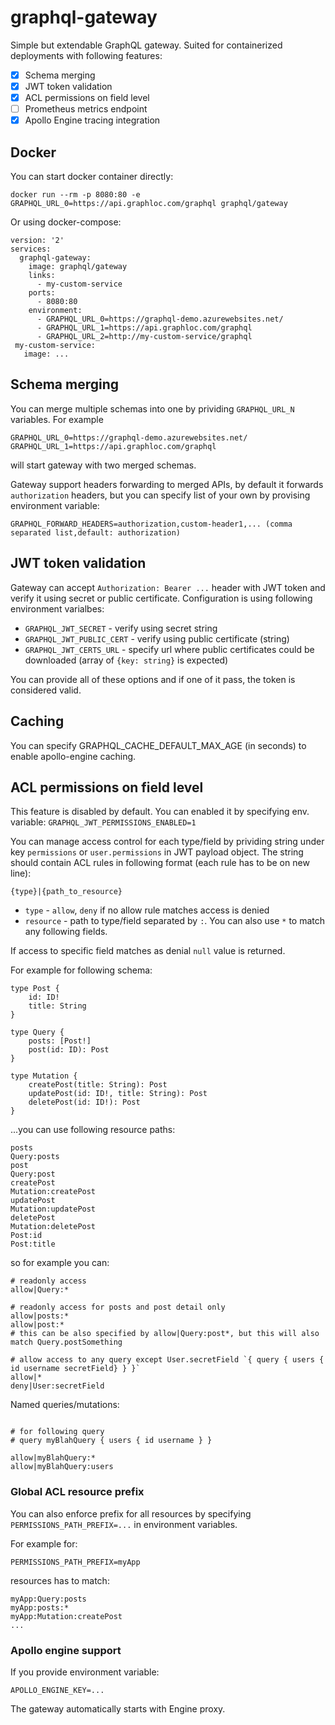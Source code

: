 # graphql-gateway

Simple but extendable GraphQL gateway. Suited for containerized deployments with following features:

- [x] Schema merging
- [x] JWT token validation
- [x] ACL permissions on field level
- [ ] Prometheus metrics endpoint
- [x] Apollo Engine tracing integration

## Docker

You can start docker container directly:

```
docker run --rm -p 8080:80 -e GRAPHQL_URL_0=https://api.graphloc.com/graphql graphql/gateway
```

Or using docker-compose:

```
version: '2'
services:
  graphql-gateway:
    image: graphql/gateway
    links:
      - my-custom-service
    ports:
      - 8080:80
    environment:
      - GRAPHQL_URL_0=https://graphql-demo.azurewebsites.net/
      - GRAPHQL_URL_1=https://api.graphloc.com/graphql
      - GRAPHQL_URL_2=http://my-custom-service/graphql
 my-custom-service:
   image: ...
```

## Schema merging

You can merge multiple schemas into one by prividing `GRAPHQL_URL_N` variables. For example

```
GRAPHQL_URL_0=https://graphql-demo.azurewebsites.net/
GRAPHQL_URL_1=https://api.graphloc.com/graphql
```

will start gateway with two merged schemas.

Gateway support headers forwarding to merged APIs, by default it forwards `authorization` headers, but you can specify list of your own by provising environment variable:

```
GRAPHQL_FORWARD_HEADERS=authorization,custom-header1,... (comma separated list,default: authorization)
```

## JWT token validation

Gateway can accept `Authorization: Bearer ...` header with JWT token and verify it using secret or public certificate. Configuration is using following environment varialbes:

- `GRAPHQL_JWT_SECRET` - verify using secret string
- `GRAPHQL_JWT_PUBLIC_CERT` - verify using public certificate (string)
- `GRAPHQL_JWT_CERTS_URL` - specify url where public certificates could be downloaded (array of `{key: string}` is expected)

You can provide all of these options and if one of it pass, the token is considered valid.

## Caching

You can specify GRAPHQL_CACHE_DEFAULT_MAX_AGE (in seconds) to enable apollo-engine caching.

## ACL permissions on field level

This feature is disabled by default. You can enabled it by specifying env. variable:
`GRAPHQL_JWT_PERMISSIONS_ENABLED=1`

You can manage access control for each type/field by prividing string under key `permissions` or `user.permissions` in JWT payload object. The string should contain ACL rules in following format (each rule has to be on new line):

```
{type}|{path_to_resource}
```

- `type` - `allow`, `deny` if no allow rule matches access is denied
- `resource` - path to type/field separated by `:`. You can also use `*` to match any following fields.

If access to specific field matches as denial `null` value is returned.

For example for following schema:

```
type Post {
    id: ID!
    title: String
}

type Query {
    posts: [Post!]
    post(id: ID): Post
}

type Mutation {
    createPost(title: String): Post
    updatePost(id: ID!, title: String): Post
    deletePost(id: ID!): Post
}
```

...you can use following resource paths:

```
posts
Query:posts
post
Query:post
createPost
Mutation:createPost
updatePost
Mutation:updatePost
deletePost
Mutation:deletePost
Post:id
Post:title
```

so for example you can:

```
# readonly access
allow|Query:*

# readonly access for posts and post detail only
allow|posts:*
allow|post:*
# this can be also specified by allow|Query:post*, but this will also match Query.postSomething

# allow access to any query except User.secretField `{ query { users { id username secretField} } }`
allow|*
deny|User:secretField
```

Named queries/mutations:

```

# for following query
# query myBlahQuery { users { id username } }

allow|myBlahQuery:*
allow|myBlahQuery:users
```

### Global ACL resource prefix

You can also enforce prefix for all resources by specifying `PERMISSIONS_PATH_PREFIX=...` in environment variables.

For example for:

```
PERMISSIONS_PATH_PREFIX=myApp
```

resources has to match:

```
myApp:Query:posts
myApp:posts:*
myApp:Mutation:createPost
...
```

### Apollo engine support

If you provide environment variable:

```
APOLLO_ENGINE_KEY=...
```

The gateway automatically starts with Engine proxy.
